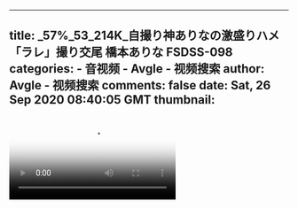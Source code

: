
---
title: _57%_53_214K_自撮り神ありなの激盛りハメ「ラレ」撮り交尾 橋本ありな FSDSS-098
categories: 
    - 音视频
    - Avgle - 视频搜索
author: Avgle - 视频搜索
comments: false
date: Sat, 26 Sep 2020 08:40:05 GMT
thumbnail: 
---

<div>   
<video controls loop poster="https://static-clst.avgle.com/videos/tmb13/436614/1.jpg" src="https://static-clst.avgle.com/videos/tmb13/436614/preview.mp4"></video>  
</div>
            